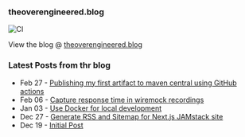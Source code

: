 ### theoverengineered.blog

![CI](https://github.com/anuragashok/theoverengineered.blog/workflows/CI/badge.svg)

View the blog @ [theoverengineered.blog](https://theoverengineered.blog)

### Latest Posts from thr blog

<!-- feed start -->
- Feb 27 - [Publishing my first artifact to maven central using GitHub actions](https://theoverengineered.blog/posts/publishing-my-first-artifact-to-maven-central-using-github-actions)
- Feb 06 - [Capture response time in wiremock recordings](https://theoverengineered.blog/posts/capture-response-time-in-wiremock-recordings)
- Jan 03 - [Use Docker for local development](https://theoverengineered.blog/posts/use-docker-for-local-development)
- Dec 27 - [Generate RSS and Sitemap for Next.js JAMstack site](https://theoverengineered.blog/posts/generate-rss-and-sitemap-for-nextjs-jamstack-site)
- Dec 19 - [Initial Post](https://theoverengineered.blog/posts/initial-post)
<!-- feed end -->
